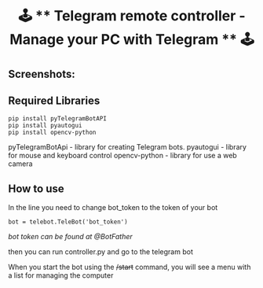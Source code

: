 <h1 align="center">🕹️ ** Telegram remote controller - Manage your PC with Telegram ** 🕹️</h1>

## Screenshots:

## Required Libraries

```
pip install pyTelegramBotAPI
pip install pyautogui
pip install opencv-python
```

pyTelegramBotApi - library for creating Telegram bots.
pyautogui - library for mouse and keyboard control
opencv-python - library for use a web camera

## How to use

In the line you need to change bot_token to the token of your bot

```
bot = telebot.TeleBot('bot_token')
```
*bot token can be found at @BotFather*

then you can run controller.py
and go to the telegram bot

When you start the bot using the <s>/start</s> command, you will see a menu with a list for managing the computer
